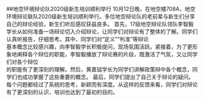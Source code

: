 ##地空环境辩论队2020级新生培训顺利举行
10月12日晚，在地空楼708A，地空环境辩论联队2020级新生培训顺利举行。多位地空辩论队的老前辈与新生们分享自己的辩论经验，新生们听后感叹获益良多。
首先，17级地空辩论队领队李智毅学长从如何准备一场辩论切入介绍辩论，让同学们对辩论有了整体的了解。同学们认真听报告，仔细思考。其中，同学们对“定义”“判准”等辩论  
基本概念比较感兴趣，向李智毅学长积极提问，现场氛围活跃。紧接着，为了更形象地阐释各个辩位的职能，李智毅播放了辩论赛的片段，既激活了气氛，又让同学们对各个辩位  
的职能有了更深刻的理解。然后，黄嘉钺学长为同学们讲解政策辩中各个概念，同学们也成功掌握了这些重要的概念。
最后，同学们提出了自己关于辩论的疑问。每个问题都经过了系统的思考，新颖而有深度。从这样的反馈来看，同学们对辩论有了更深刻的认识，培训也达到了最初的目的。
